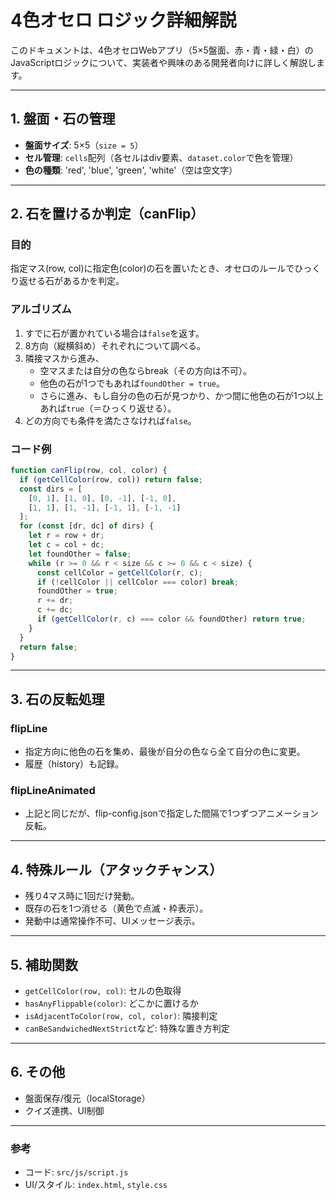 # 4色オセロ ロジック詳細解説

このドキュメントは、4色オセロWebアプリ（5×5盤面、赤・青・緑・白）のJavaScriptロジックについて、実装者や興味のある開発者向けに詳しく解説します。

---

## 1. 盤面・石の管理

- **盤面サイズ**: 5×5（`size = 5`）
- **セル管理**: `cells`配列（各セルはdiv要素、`dataset.color`で色を管理）
- **色の種類**: 'red', 'blue', 'green', 'white'（空は空文字）

---

## 2. 石を置けるか判定（canFlip）

### 目的
指定マス(row, col)に指定色(color)の石を置いたとき、オセロのルールでひっくり返せる石があるかを判定。

### アルゴリズム
1. すでに石が置かれている場合は`false`を返す。
2. 8方向（縦横斜め）それぞれについて調べる。
3. 隣接マスから進み、
   - 空マスまたは自分の色ならbreak（その方向は不可）。
   - 他色の石が1つでもあれば`foundOther = true`。
   - さらに進み、もし自分の色の石が見つかり、かつ間に他色の石が1つ以上あれば`true`（＝ひっくり返せる）。
4. どの方向でも条件を満たさなければ`false`。

### コード例
```js
function canFlip(row, col, color) {
  if (getCellColor(row, col)) return false;
  const dirs = [
    [0, 1], [1, 0], [0, -1], [-1, 0],
    [1, 1], [1, -1], [-1, 1], [-1, -1]
  ];
  for (const [dr, dc] of dirs) {
    let r = row + dr;
    let c = col + dc;
    let foundOther = false;
    while (r >= 0 && r < size && c >= 0 && c < size) {
      const cellColor = getCellColor(r, c);
      if (!cellColor || cellColor === color) break;
      foundOther = true;
      r += dr;
      c += dc;
      if (getCellColor(r, c) === color && foundOther) return true;
    }
  }
  return false;
}
```

---

## 3. 石の反転処理

### flipLine
- 指定方向に他色の石を集め、最後が自分の色なら全て自分の色に変更。
- 履歴（history）も記録。

### flipLineAnimated
- 上記と同じだが、flip-config.jsonで指定した間隔で1つずつアニメーション反転。

---

## 4. 特殊ルール（アタックチャンス）
- 残り4マス時に1回だけ発動。
- 既存の石を1つ消せる（黄色で点滅・枠表示）。
- 発動中は通常操作不可、UIメッセージ表示。

---

## 5. 補助関数
- `getCellColor(row, col)`: セルの色取得
- `hasAnyFlippable(color)`: どこかに置けるか
- `isAdjacentToColor(row, col, color)`: 隣接判定
- `canBeSandwichedNextStrict`など: 特殊な置き方判定

---

## 6. その他
- 盤面保存/復元（localStorage）
- クイズ連携、UI制御

---

### 参考
- コード: `src/js/script.js`
- UI/スタイル: `index.html`, `style.css`

